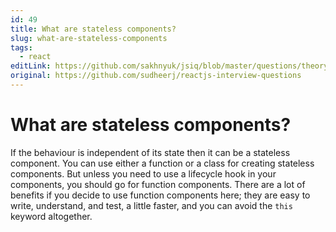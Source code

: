 ```yaml
---
id: 49
title: What are stateless components?
slug: what-are-stateless-components
tags:
  - react
editLink: https://github.com/sakhnyuk/jsiq/blob/master/questions/theory/react/49.md
original: https://github.com/sudheerj/reactjs-interview-questions
---
```


# What are stateless components?

If the behaviour is independent of its state then it can be a stateless component. You can use either a function or a class for creating stateless components. But unless you need to use a lifecycle hook in your components, you should go for function components. There are a lot of benefits if you decide to use function components here; they are easy to write, understand, and test, a little faster, and you can avoid the `this` keyword altogether.